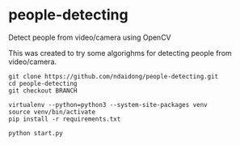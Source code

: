 # people-detecting
Detect people from video/camera using OpenCV

This was created to try some algorighms for detecting people from video/camera. 

```
git clone https://github.com/ndaidong/people-detecting.git
cd people-detecting
git checkout BRANCH

virtualenv --python=python3 --system-site-packages venv
source venv/bin/activate
pip install -r requirements.txt

python start.py
```
